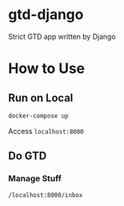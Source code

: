 # gtd-django
Strict GTD app written by Django

# How to Use

## Run on Local

```bash
docker-compose up
```

Access `localhost:8000`

## Do GTD

### Manage Stuff

`/localhost:8000/inbox`


